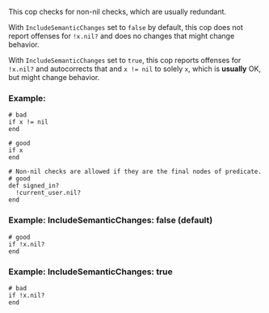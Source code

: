 This cop checks for non-nil checks, which are usually redundant.

With `IncludeSemanticChanges` set to `false` by default, this cop
does not report offenses for `!x.nil?` and does no changes that might
change behavior.

With `IncludeSemanticChanges` set to `true`, this cop reports offenses
for `!x.nil?` and autocorrects that and `x != nil` to solely `x`, which
is **usually** OK, but might change behavior.

### Example:
    # bad
    if x != nil
    end

    # good
    if x
    end

    # Non-nil checks are allowed if they are the final nodes of predicate.
    # good
    def signed_in?
      !current_user.nil?
    end

### Example: IncludeSemanticChanges: false (default)
    # good
    if !x.nil?
    end

### Example: IncludeSemanticChanges: true
    # bad
    if !x.nil?
    end
